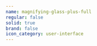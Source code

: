 ```yaml
---
name: magnifying-glass-plus-full
regular: false
solid: true
brand: false
icon_category: user-interface
---
```

